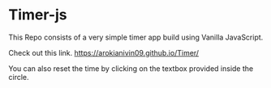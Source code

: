 # Timer-js
This Repo consists of a very simple timer app build using Vanilla JavaScript. 

Check out this link.
https://arokianivin09.github.io/Timer/

You can also reset the time by clicking on the textbox provided inside the circle. 
 

